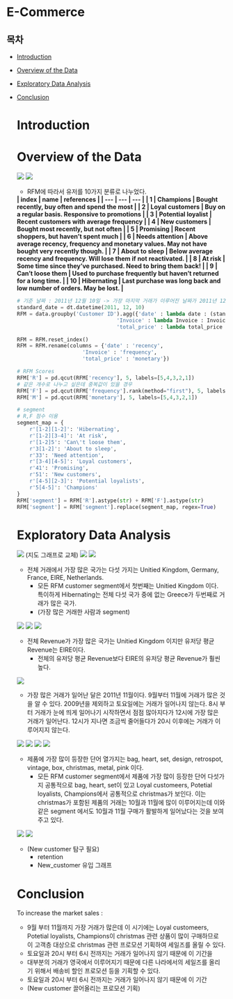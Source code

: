 # E-Commerce 

## 목차
- [Introduction](#introduction)
- [Overview of the Data](#overview-of-the-data)
- [Exploratory Data Analysis](#exploratory-data-analysis)
- [Conclusion](#conclusion)


    <!-- * [Preprocess](#preprocess)
<!-- - [Exploratory Data Analysis](#exploratory-data-analysis)
    * [Numerical Data](#numerical-data)
    * [Categorical Data](#categorical-data)
- [Machine Learning Modeling](#machine-learning-modeling)
    * [Testing algorithm](#testing-algorithm)
    * [Feature Importances](#feature-importances)
    * [Learning Curve](#learning-curve)
    * [Confusion Matrix](#confusion-matrix)
- [Retrospect](#retrospect) -->


# Introduction
# Overview of the Data

![](images/RFM_Segments.png)
![](images/recency_frequency_segment_scatter.png)

- RFM에 따라서 유저를 10가지 분류로 나누었다. 

<b>
| index | name | references | 
| --- | --- | --- |
| 1 | Champions | Bought recently, buy often and spend the most | 
| 2 | Loyal customers | Buy on a regular basis. Responsive to promotions | 
| 3 | Potential loyalist | Recent customers with average frequency |
| 4 | New customers | Bought most recently, but not often |
| 5 | Promising | Recent shoppers, but haven’t spent much |
| 6 | Needs attention | Above average recency, frequency and monetary values. May not have bought very recently though. |
| 7 | About to sleep | Below average recency and frequency. Will lose them if not reactivated. | 
| 8 | At risk | Some time since they’ve purchased. Need to bring them back! |
| 9 | Can’t loose them | Used to purchase frequently but haven’t returned for a long time. |
| 10 | Hibernating | Last purchase was long back and low number of orders. May be lost. |
</b>

``` python
# 기준 날짜 : 2011년 12월 10일 -> 가장 마지막 거래가 이루어진 날짜가 2011년 12월 9일이기 때문
standard_date = dt.datetime(2011, 12, 10)
RFM = data.groupby('Customer ID').agg({'date' : lambda date : (standard_date - date.max()).days,
                                'Invoice' : lambda Invoice : Invoice.nunique(),
                                'total_price' : lambda total_price : total_price.sum()})

RFM = RFM.reset_index()
RFM = RFM.rename(columns = {'date' : 'recency',
                     'Invoice' : 'frequency',
                     'total_price' : 'monetary'})

# RFM Scores
RFM['R'] = pd.qcut(RFM['recency'], 5, labels=[5,4,3,2,1])
# 같은 개수로 나누고 싶은데 중복값이 있을 경우
RFM['F'] = pd.qcut(RFM['frequency'].rank(method="first"), 5, labels=[5,4,3,2,1])
RFM['M'] = pd.qcut(RFM['monetary'], 5, labels=[5,4,3,2,1])

# segment
# R,F 점수 이용
segment_map = {
    r'[1-2][1-2]': 'Hibernating',
    r'[1-2][3-4]': 'At risk',
    r'[1-2]5': 'Can\'t loose them',
    r'3[1-2]': 'About to sleep',
    r'33': 'Need attention',
    r'[3-4][4-5]': 'Loyal customers',
    r'41': 'Promising',
    r'51': 'New customers',
    r'[4-5][2-3]': 'Potential loyalists',
    r'5[4-5]': 'Champions'
}
RFM['segment'] = RFM['R'].astype(str) + RFM['F'].astype(str)
RFM['segment'] = RFM['segment'].replace(segment_map, regex=True)
```

# Exploratory Data Analysis

![](images/country_most_transaction.png) (지도 그래프로 교체)
![](images/Country.png)
![](images/EIRE_vs_all.png)

- 전체 거래에서 가장 많은 국가는 다섯 가지는 Unitied Kingdom, Germany, France, EIRE, Netherlands. 
    - 모든 RFM customer segment에서 첫번째는 Unitied Kingdom 이다. 특이하게 Hibernating는 전체 다섯 국가 중에 없는 Greece가 두번째로 거래가 많은 국가. 
    - (가장 많은 거래한 사람과 segment)


![](images/country_most_revenue.png)
![](images/country_most_average_revenue_per_paying_user.png)
![](images/EIRE_vs_all.png)

- 전체 Revenue가 가장 많은 국가는 Unitied Kingdom 이지만 유저당 평균 Revenue는 EIRE이다.
    - 전체의 유저당 평균 Revenue보다 EIRE의 유저당 평균 Revenue가 훨씬 높다.


![](images/date_analysis.png)
- 가장 많은 거래가 일어난 달은 2011년 11월이다. 9월부터 11월에 거래가 많은 것을 알 수 있다. 2009년을 제외하고 토요일에는 거래가 일어나지 않는다. 8시 부터 거래가 눈에 띄게 일어나기 시작하면서 점점 많아지다가 12시에 가장 많은 거래가 일어난다. 12시가 지나면 조금씩 줄어들다가 20시 이후에는 거래가 이루어지지 않는다. 


![](images/most_word.png)
![](images/most_common_word_by_segments.png)
![](images/word_christmas_products_transactions.png)
![](iamges/word_christmas_products_transactions(segments).png)
- 제품에 가장 많이 등장한 단어 열가지는 bag, heart, set, design, retrospot, vintage, box, christmas, metal, pink 이다.
    - 모든 RFM customer segment에서 제품에 가장 많이 등장한 단어 다섯가지 공통적으로 bag, heart, set이 있고 Loyal customeers, Potetial loyalists, Champions에서 공통적으로 christmas가 보인다. 이는 christmas가 포함된 제품의 거래는 10월과 11월에 많이 이루어지는데 이와 같은 segment 에서도 10월과 11월 구매가 활발하게 일어났다는 것을 보여주고 있다. 


![](images/segment_count.png)
![](images/segment_total_revenue_count.png)
- (New customer 탐구 필요)
    - retention
    - New_customer 유입 그래프

# Conclusion

To increase the market sales :
- 9월 부터 11월까지 가장 거래가 많은데 이 시기에는 Loyal customeers, Potetial loyalists, Champions이 christmas 관련 상품이 많이 구매하므로 이 고객층 대상으로 christmas 관련 프로모션 기획하여 세일즈를 올릴 수 있다. 
- 토요일과 20시 부터 6시 전까지는 거래가 일어나지 않기 때문에 이 기간을
- 대부분의 거래가 영국에서 이루어지기 때문에 다른 나라에서의 세일즈를 올리기 위해서 배송비 할인 프로모션 등을 기획할 수 있다.
- 토요일과 20시 부터 6시 전까지는 거래가 일어나지 않기 때문에 이 기간
- (New customer 끌어올리는 프로모션 기획) 